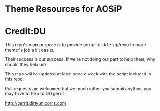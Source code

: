 # Theme Resources for AOSiP #
#         Credit:DU         #

This repo's main purpose is to provide an up-to-date zip/repo to make themer's job a bit easier.

Their success is our success. If we're not doing our part to help them, why should they help us?

This repo will be updated at least once a week with the script included in this repo.

Pull requests are welcomed but we much rather you submit anything you may have to help to DU gerrit

http://gerrit.dirtyunicorns.com
